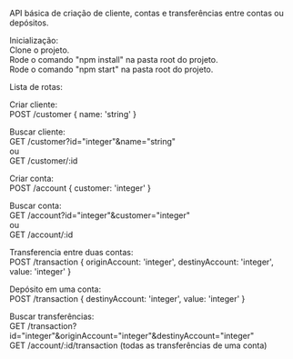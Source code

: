 API básica de criação de cliente, contas e transferências entre contas ou depósitos.

Inicialização:  
Clone o projeto.  
Rode o comando "npm install" na pasta root do projeto.  
Rode o comando "npm start" na pasta root do projeto.  
  
  
Lista de rotas:  
  
Criar cliente:  
POST /customer { name: 'string' }  
  
Buscar cliente:  
    GET /customer?id="integer"&name="string"  
    ou  
    GET /customer/:id  
  
Criar conta:  
POST /account { customer: 'integer' }    
  
Buscar conta:  
    GET /account?id="integer"&customer="integer"  
    ou  
    GET /account/:id  
  
Transferencia entre duas contas:  
POST /transaction { originAccount: 'integer', destinyAccount: 'integer', value: 'integer' }  
  
Depósito em uma conta:  
POST /transaction { destinyAccount: 'integer', value: 'integer' }  
  
Buscar transferências:  
    GET /transaction?id="integer"&originAccount="integer"&destinyAccount="integer"  
    GET /account/:id/transaction (todas as transferências de uma conta)  